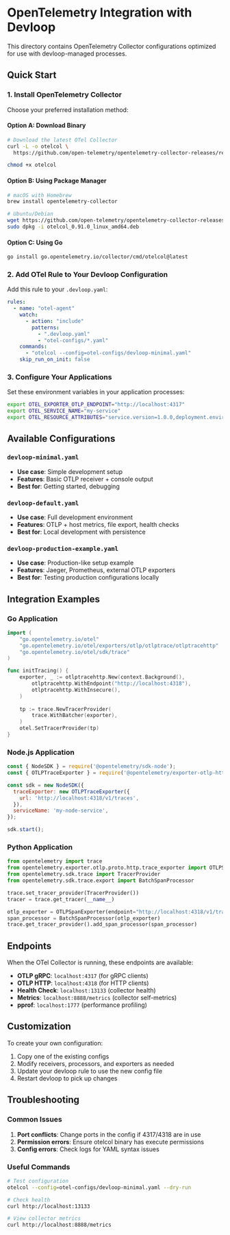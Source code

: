 # OpenTelemetry Integration with Devloop

This directory contains OpenTelemetry Collector configurations optimized for use with devloop-managed processes.

## Quick Start

### 1. Install OpenTelemetry Collector

Choose your preferred installation method:

#### Option A: Download Binary
```bash
# Download the latest OTel Collector
curl -L -o otelcol \
  https://github.com/open-telemetry/opentelemetry-collector-releases/releases/latest/download/otelcol_linux_amd64

chmod +x otelcol
```

#### Option B: Using Package Manager
```bash
# macOS with Homebrew
brew install opentelemetry-collector

# Ubuntu/Debian
wget https://github.com/open-telemetry/opentelemetry-collector-releases/releases/latest/download/otelcol_0.91.0_linux_amd64.deb
sudo dpkg -i otelcol_0.91.0_linux_amd64.deb
```

#### Option C: Using Go
```bash
go install go.opentelemetry.io/collector/cmd/otelcol@latest
```

### 2. Add OTel Rule to Your Devloop Configuration

Add this rule to your `.devloop.yaml`:

```yaml
rules:
  - name: "otel-agent"
    watch:
      - action: "include"
        patterns: 
          - ".devloop.yaml"
          - "otel-configs/*.yaml"
    commands:
      - "otelcol --config=otel-configs/devloop-minimal.yaml"
    skip_run_on_init: false
```

### 3. Configure Your Applications

Set these environment variables in your application processes:

```bash
export OTEL_EXPORTER_OTLP_ENDPOINT="http://localhost:4317"
export OTEL_SERVICE_NAME="my-service"
export OTEL_RESOURCE_ATTRIBUTES="service.version=1.0.0,deployment.environment=development"
```

## Available Configurations

### `devloop-minimal.yaml`
- **Use case**: Simple development setup
- **Features**: Basic OTLP receiver + console output
- **Best for**: Getting started, debugging

### `devloop-default.yaml`
- **Use case**: Full development environment
- **Features**: OTLP + host metrics, file export, health checks
- **Best for**: Local development with persistence

### `devloop-production-example.yaml`
- **Use case**: Production-like setup example
- **Features**: Jaeger, Prometheus, external OTLP exporters
- **Best for**: Testing production configurations locally

## Integration Examples

### Go Application
```go
import (
    "go.opentelemetry.io/otel"
    "go.opentelemetry.io/otel/exporters/otlp/otlptrace/otlptracehttp"
    "go.opentelemetry.io/otel/sdk/trace"
)

func initTracing() {
    exporter, _ := otlptracehttp.New(context.Background(),
        otlptracehttp.WithEndpoint("http://localhost:4318"),
        otlptracehttp.WithInsecure(),
    )
    
    tp := trace.NewTracerProvider(
        trace.WithBatcher(exporter),
    )
    otel.SetTracerProvider(tp)
}
```

### Node.js Application
```javascript
const { NodeSDK } = require('@opentelemetry/sdk-node');
const { OTLPTraceExporter } = require('@opentelemetry/exporter-otlp-http');

const sdk = new NodeSDK({
  traceExporter: new OTLPTraceExporter({
    url: 'http://localhost:4318/v1/traces',
  }),
  serviceName: 'my-node-service',
});

sdk.start();
```

### Python Application
```python
from opentelemetry import trace
from opentelemetry.exporter.otlp.proto.http.trace_exporter import OTLPSpanExporter
from opentelemetry.sdk.trace import TracerProvider
from opentelemetry.sdk.trace.export import BatchSpanProcessor

trace.set_tracer_provider(TracerProvider())
tracer = trace.get_tracer(__name__)

otlp_exporter = OTLPSpanExporter(endpoint="http://localhost:4318/v1/traces")
span_processor = BatchSpanProcessor(otlp_exporter)
trace.get_tracer_provider().add_span_processor(span_processor)
```

## Endpoints

When the OTel Collector is running, these endpoints are available:

- **OTLP gRPC**: `localhost:4317` (for gRPC clients)
- **OTLP HTTP**: `localhost:4318` (for HTTP clients)
- **Health Check**: `localhost:13133` (collector health)
- **Metrics**: `localhost:8888/metrics` (collector self-metrics)
- **pprof**: `localhost:1777` (performance profiling)

## Customization

To create your own configuration:

1. Copy one of the existing configs
2. Modify receivers, processors, and exporters as needed
3. Update your devloop rule to use the new config file
4. Restart devloop to pick up changes

## Troubleshooting

### Common Issues

1. **Port conflicts**: Change ports in the config if 4317/4318 are in use
2. **Permission errors**: Ensure otelcol binary has execute permissions
3. **Config errors**: Check logs for YAML syntax issues

### Useful Commands

```bash
# Test configuration
otelcol --config=otel-configs/devloop-minimal.yaml --dry-run

# Check health
curl http://localhost:13133

# View collector metrics
curl http://localhost:8888/metrics
```